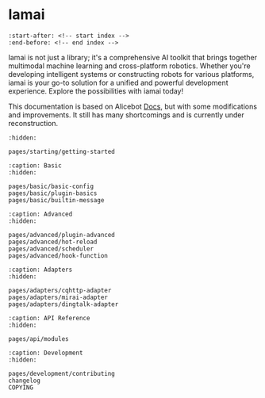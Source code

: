 # Iamai

```{include} ../README.md
:start-after: <!-- start index -->
:end-before: <!-- end index -->
```
Iamai is not just a library; it's a comprehensive AI toolkit that brings together multimodal machine learning and cross-platform robotics. Whether you're developing intelligent systems or constructing robots for various platforms, iamai is your go-to solution for a unified and powerful development experience. Explore the possibilities with iamai today!

This documentation is based on Alicebot [Docs](https://docs.alicebot.dev), but with some modifications and improvements. It still has many shortcomings and is currently under reconstruction.

```{toctree}
:hidden:

pages/starting/getting-started
```

```{toctree}
:caption: Basic
:hidden:

pages/basic/basic-config
pages/basic/plugin-basics
pages/basic/builtin-message
```

```{toctree}
:caption: Advanced
:hidden:

pages/advanced/plugin-advanced
pages/advanced/hot-reload
pages/advanced/scheduler
pages/advanced/hook-function
```

```{toctree}
:caption: Adapters
:hidden:

pages/adapters/cqhttp-adapter
pages/adapters/mirai-adapter
pages/adapters/dingtalk-adapter
```

```{toctree}
:caption: API Reference
:hidden:

pages/api/modules
```

```{toctree}
:caption: Development
:hidden:

pages/development/contributing
changelog
COPYING
```